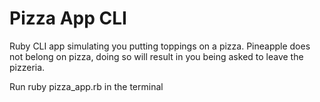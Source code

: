 # Pizza App CLI

Ruby CLI app simulating you putting toppings on a pizza. Pineapple does not belong on pizza, doing so will result
in you being asked to leave the pizzeria.

Run ruby pizza_app.rb in the terminal
